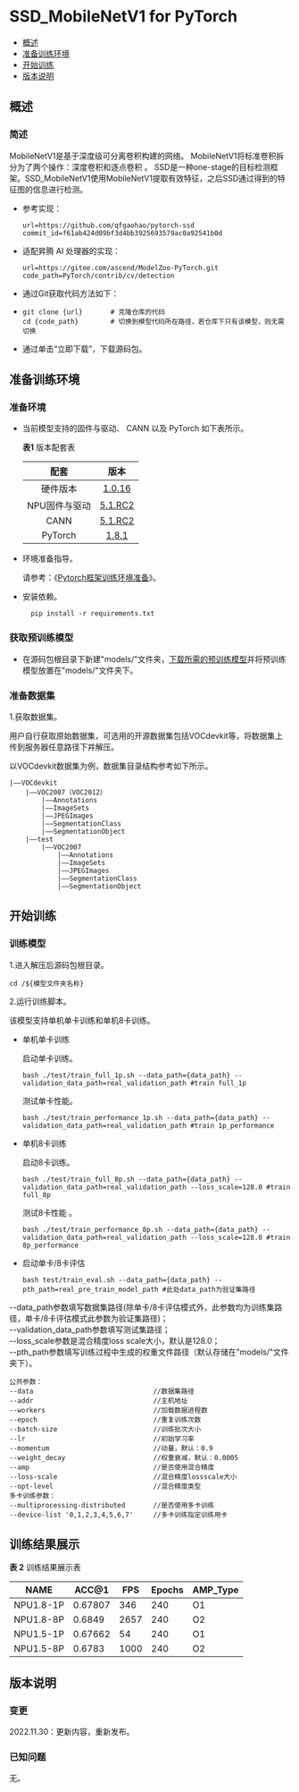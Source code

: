 # SSD_MobileNetV1 for PyTorch 

* [概述](概述.md)
* [准备训练环境](开始训练.md)
* [开始训练](开始训练.md)
* [版本说明](版本说明.md)

## 概述

### 简述

MobileNetV1是基于深度级可分离卷积构建的网络。 MobileNetV1将标准卷积拆分为了两个操作：深度卷积和逐点卷积 。
SSD是一种one-stage的目标检测框架。SSD_MobileNetV1使用MobileNetV1提取有效特征，之后SSD通过得到的特征图的信息进行检测。

* 参考实现：

      url=https://github.com/qfgaohao/pytorch-ssd
      commit_id=f61ab424d09bf3d4bb3925693579ac0a92541b0d

* 适配昇腾 AI 处理器的实现：

      url=https://gitee.com/ascend/ModelZoo-PyTorch.git
      code_path=PyTorch/contrib/cv/detection

* 通过Git获取代码方法如下：
* 
      git clone {url}       # 克隆仓库的代码    
      cd {code_path}        # 切换到模型代码所在路径，若仓库下只有该模型，则无需切换
* 通过单击“立即下载”，下载源码包。

## 准备训练环境

### 准备环境

* 当前模型支持的固件与驱动、 CANN 以及 PyTorch 如下表所示。

  **表1** 版本配套表

  | **配套**	 |   **版本**    |
  |:--------:|:-------------:|
  |硬件版本| [1.0.16](https://www.hiascend.com/hardware/firmware-drivers?tag=commercial)  |
  |NPU固件与驱动|[5.1.RC2](https://www.hiascend.com/hardware/firmware-drivers?tag=commercial )|
  |CANN | [5.1.RC2](https://www.hiascend.com/software/cann/commercial?version=5.1.RC2) |
  |PyTorch| [ 1.8.1]( https://gitee.com/ascend/pytorch/tree/master/)  |
	
* 环境准备指导。

	请参考：《[Pytorch框架训练环境准备](https://www.hiascend.com/document/detail/zh/ModelZoo/pytorchframework/ptes/ptes_00001.html)》。

* 安装依赖。

	    pip install -r requirements.txt
### 获取预训练模型
* 在源码包根目录下新建"models/"文件夹，[下载所需的预训练模型](https://storage.googleapis.com/models-hao/mobilenet_v1_with_relu_69_5.pth)并将预训练模型放置在"models/"文件夹下。
### 准备数据集

1.获取数据集。

用户自行获取原始数据集，可选用的开源数据集包括VOCdevkit等，将数据集上传到服务器任意路径下并解压。

以VOCdevkit数据集为例，数据集目录结构参考如下所示。

	|——VOCdevkit
		|——VOC2007（VOC2012）
			|——Annotations
			|——ImageSets
			|——JPEGImages
			|——SegmentationClass
			|——SegmentationObject
		|——test
			|——VOC2007
				|——Annotations
				|——ImageSets
				|——JPEGImages
				|——SegmentationClass
				|——SegmentationObject


## 开始训练

### 训练模型

1.进入解压后源码包根目录。

	cd /${模型文件夹名称} 
2.运行训练脚本。

该模型支持单机单卡训练和单机8卡训练。

	      
* 单机单卡训练

    启动单卡训练。

      bash ./test/train_full_1p.sh --data_path={data_path} --validation_data_path=real_validation_path #train full_1p

    测试单卡性能。

      bash ./test/train_performance_1p.sh --data_path={data_path} --validation_data_path=real_validation_path #train 1p_performance  

* 单机8卡训练

    启动8卡训练。

      bash ./test/train_full_8p.sh --data_path={data_path} --validation_data_path=real_validation_path --loss_scale=128.0 #train full_8p

    测试8卡性能 。
   
      bash ./test/train_performance_8p.sh --data_path={data_path} --validation_data_path=real_validation_path --loss_scale=128.0 #train 8p_performance
* 启动单卡/8卡评估

      bash test/train_eval.sh --data_path={data_path} --pth_path=real_pre_train_model_path #此处data_path为验证集路径
--data_path参数填写数据集路径(除单卡/8卡评估模式外，此参数均为训练集路径，单卡/8卡评估模式此参数为验证集路径)；  
--validation_data_path参数填写测试集路径；  
--loss_scale参数是混合精度loss scale大小，默认是128.0；  
--pth_path参数填写训练过程中生成的权重文件路径（默认存储在"models/"文件夹下）。

    公共参数：
    --data                              //数据集路径
    --addr                              //主机地址
    --workers                           //加载数据进程数      
    --epoch                             //重复训练次数
    --batch-size                        //训练批次大小
    --lr                                //初始学习率
    --momentum                          //动量，默认：0.9
    --weight_decay                      //权重衰减，默认：0.0005
    --amp                               //是否使用混合精度
    --loss-scale                        //混合精度lossscale大小
    --opt-level                         //混合精度类型
    多卡训练参数：
    --multiprocessing-distributed       //是否使用多卡训练
    --device-list '0,1,2,3,4,5,6,7'     //多卡训练指定训练用卡

## 训练结果展示

**表 2** 训练结果展示表

| NAME	       | 	ACC@1   |  FPS  |   Epochs  |AMP_Type|
|-------------|----------|-------|-----------|--------|
| 	NPU1.8-1P  | 	0.67807 |	  346	|    240	|       O1|		
|  NPU1.8-8P	 |0.6849	  | 2657	    | 240	     | O2       |
| 	NPU1.5-1P	 | 0.67662	 | 54	      | 240	     | O1       |
| 	NPU1.5-8P	 | 0.6783	  | 1000	    | 240	     | O2       |

## 版本说明

### 变更

2022.11.30：更新内容，重新发布。

### 已知问题

无。